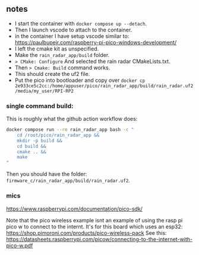 ## notes

- I start the container with `docker compose up --detach`.
- Then I launch vscode to attach to the container.
- in the container I have setup vscode similar to: https://paulbupejr.com/raspberry-pi-pico-windows-development/
- I left the cmake kit as unspecified.
- Make the `rain_radar_app/build` folder.
- `> CMake: Configure` And selected the rain radar CMakeLists.txt.
- Then `> Cmake: Build` command works.
- This should create the uf2 file.
- Put the pico into bootloader and copy over `docker cp 2e933ce5c2cc:/home/appuser/pico/rain_radar_app/build/rain_radar.uf2 /media/my_user/RPI-RP2`


### single command build:
This is roughly what the github action workflow does:
```bash
docker compose run --rm rain_radar_app bash -c "
    cd /root/pico/rain_radar_app &&
    mkdir -p build &&
    cd build &&
    cmake .. &&
    make
"
```
Then you should have the folder: `firmware_c/rain_radar_app/build/rain_radar.uf2`.

### mics
https://www.raspberrypi.com/documentation/pico-sdk/

Note that the pico wireless example isnt an example of using the rasp pi pico w to connect to the internt.
It's for this board which uses an esp32: https://shop.pimoroni.com/products/pico-wireless-pack
See this:
https://datasheets.raspberrypi.com/picow/connecting-to-the-internet-with-pico-w.pdf
